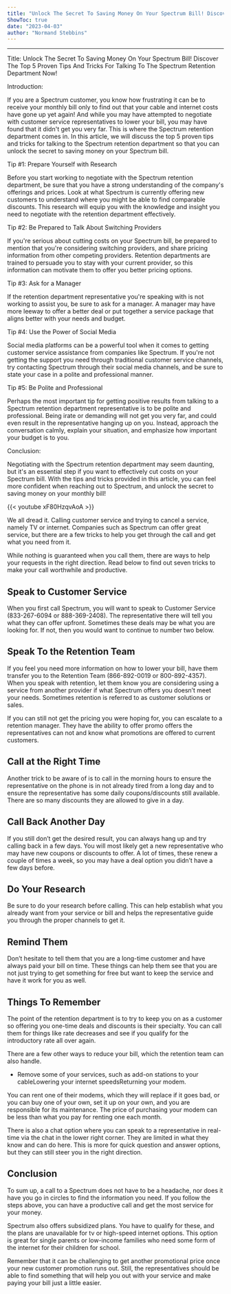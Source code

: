 ```yaml
---
title: "Unlock The Secret To Saving Money On Your Spectrum Bill! Discover The Top 5 Proven Tips And Tricks For Talking To The Spectrum Retention Department Now!"
ShowToc: true 
date: "2023-04-03"
author: "Normand Stebbins"
---
```

*****
Title: Unlock The Secret To Saving Money On Your Spectrum Bill! Discover The Top 5 Proven Tips And Tricks For Talking To The Spectrum Retention Department Now!

Introduction:

If you are a Spectrum customer, you know how frustrating it can be to receive your monthly bill only to find out that your cable and internet costs have gone up yet again! And while you may have attempted to negotiate with customer service representatives to lower your bill, you may have found that it didn't get you very far. This is where the Spectrum retention department comes in. In this article, we will discuss the top 5 proven tips and tricks for talking to the Spectrum retention department so that you can unlock the secret to saving money on your Spectrum bill.

Tip #1: Prepare Yourself with Research

Before you start working to negotiate with the Spectrum retention department, be sure that you have a strong understanding of the company's offerings and prices. Look at what Spectrum is currently offering new customers to understand where you might be able to find comparable discounts. This research will equip you with the knowledge and insight you need to negotiate with the retention department effectively.

Tip #2: Be Prepared to Talk About Switching Providers

If you're serious about cutting costs on your Spectrum bill, be prepared to mention that you're considering switching providers, and share pricing information from other competing providers. Retention departments are trained to persuade you to stay with your current provider, so this information can motivate them to offer you better pricing options.

Tip #3: Ask for a Manager

If the retention department representative you're speaking with is not working to assist you, be sure to ask for a manager. A manager may have more leeway to offer a better deal or put together a service package that aligns better with your needs and budget.

Tip #4: Use the Power of Social Media

Social media platforms can be a powerful tool when it comes to getting customer service assistance from companies like Spectrum. If you're not getting the support you need through traditional customer service channels, try contacting Spectrum through their social media channels, and be sure to state your case in a polite and professional manner.

Tip #5: Be Polite and Professional 

Perhaps the most important tip for getting positive results from talking to a Spectrum retention department representative is to be polite and professional. Being irate or demanding will not get you very far, and could even result in the representative hanging up on you. Instead, approach the conversation calmly, explain your situation, and emphasize how important your budget is to you.

Conclusion:

Negotiating with the Spectrum retention department may seem daunting, but it's an essential step if you want to effectively cut costs on your Spectrum bill. With the tips and tricks provided in this article, you can feel more confident when reaching out to Spectrum, and unlock the secret to saving money on your monthly bill!

{{< youtube xF80HzqvAoA >}} 



We all dread it. Calling customer service and trying to cancel a service, namely TV or internet. Companies such as Spectrum can offer great service, but there are a few tricks to help you get through the call and get what you need from it. 
 
While nothing is guaranteed when you call them, there are ways to help your requests in the right direction. Read below to find out seven tricks to make your call worthwhile and productive. 
 
## Speak to Customer Service
 
When you first call Spectrum, you will want to speak to Customer Service (833-267-6094 or 888-369-2408). The representative there will tell you what they can offer upfront. Sometimes these deals may be what you are looking for. If not, then you would want to continue to number two below. 
 
## Speak To the Retention Team 
 
If you feel you need more information on how to lower your bill, have them transfer you to the Retention Team (866-892-0019 or 800-892-4357). When you speak with retention, let them know you are considering using a service from another provider if what Spectrum offers you doesn’t meet your needs. Sometimes retention is referred to as customer solutions or sales. 
 
If you can still not get the pricing you were hoping for, you can escalate to a retention manager. They have the ability to offer promo offers the representatives can not and know what promotions are offered to current customers. 
 
## Call at the Right Time
 
Another trick to be aware of is to call in the morning hours to ensure the representative on the phone is in not already tired from a long day and to ensure the representative has some daily coupons/discounts still available. There are so many discounts they are allowed to give in a day. 
 
## Call Back Another Day
 
If you still don’t get the desired result, you can always hang up and try calling back in a few days. You will most likely get a new representative who may have new coupons or discounts to offer. A lot of times, these renew a couple of times a week, so you may have a deal option you didn’t have a few days before. 
 
## Do Your Research 
 
Be sure to do your research before calling. This can help establish what you already want from your service or bill and helps the representative guide you through the proper channels to get it. 
 
## Remind Them
 
Don’t hesitate to tell them that you are a long-time customer and have always paid your bill on time. These things can help them see that you are not just trying to get something for free but want to keep the service and have it work for you as well. 
 
## Things To Remember
 
The point of the retention department is to try to keep you on as a customer so offering you one-time deals and discounts is their specialty. You can call them for things like rate decreases and see if you qualify for the introductory rate all over again. 
 
There are a few other ways to reduce your bill, which the retention team can also handle.
 
- Remove some of your services, such as add-on stations to your cableLowering your internet speedsReturning your modem.

 
You can rent one of their modems, which they will replace if it goes bad, or you can buy one of your own, set it up on your own, and you are responsible for its maintenance. The price of purchasing your modem can be less than what you pay for renting one each month. 
 
There is also a chat option where you can speak to a representative in real-time via the chat in the lower right corner. They are limited in what they know and can do here. This is more for quick question and answer options, but they can still steer you in the right direction. 
 
## Conclusion
 
To sum up, a call to a Spectrum does not have to be a headache, nor does it have you go in circles to find the information you need. If you follow the steps above, you can have a productive call and get the most service for your money. 
 
Spectrum also offers subsidized plans. You have to qualify for these, and the plans are unavailable for tv or high-speed internet options. This option is great for single parents or low-income families who need some form of the internet for their children for school. 
 
Remember that it can be challenging to get another promotional price once your new customer promotion runs out. Still, the representatives should be able to find something that will help you out with your service and make paying your bill just a little easier. 



